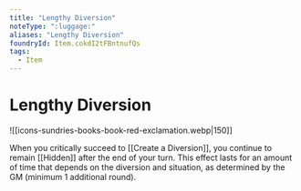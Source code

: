 ```yaml
---
title: "Lengthy Diversion"
noteType: ":luggage:"
aliases: "Lengthy Diversion"
foundryId: Item.cokdI2tFBntnufQs
tags:
  - Item
---
```


# Lengthy Diversion
![[icons-sundries-books-book-red-exclamation.webp|150]]

When you critically succeed to [[Create a Diversion]], you continue to remain [[Hidden]] after the end of your turn. This effect lasts for an amount of time that depends on the diversion and situation, as determined by the GM (minimum 1 additional round).
